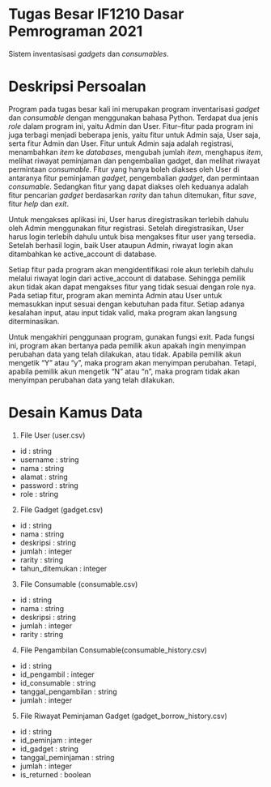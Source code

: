 # Tugas Besar IF1210 Dasar Pemrograman 2021
Sistem inventasisasi _gadgets_ dan _consumables_.

# Deskripsi Persoalan
Program pada tugas besar kali ini merupakan program inventarisasi _gadget_ dan _consumable_ dengan menggunakan bahasa Python. Terdapat dua jenis _role_ dalam program ini, yaitu Admin dan User. Fitur–fitur pada program ini juga terbagi menjadi beberapa jenis, yaitu fitur untuk Admin saja, User saja, serta fitur Admin dan User. Fitur untuk Admin saja adalah registrasi, menambahkan _item_ ke _databases_, mengubah jumlah _item_, menghapus _item_, melihat riwayat peminjaman dan pengembalian gadget, dan melihat riwayat permintaan _consumable_. Fitur yang hanya boleh diakses oleh User di antaranya fitur peminjaman _gadget_, pengembalian _gadget_, dan permintaan _consumable_. Sedangkan fitur yang dapat diakses oleh keduanya adalah fitur pencarian _gadget_ berdasarkan _rarity_ dan tahun ditemukan, fitur _save_, fitur _help_ dan _exit_.


Untuk mengakses aplikasi ini, User harus diregistrasikan terlebih dahulu oleh Admin menggunakan fitur registrasi. Setelah diregistrasikan, User harus login terlebih 
dahulu untuk bisa mengakses fitur user yang tersedia. Setelah berhasil login, baik User ataupun Admin, riwayat login akan ditambahkan ke active_account di database.


Setiap fitur pada program akan mengidentifikasi role akun terlebih dahulu melalui riwayat login dari active_account di database. Sehingga pemilik akun tidak akan 
dapat mengakses fitur yang tidak sesuai dengan role nya. Pada setiap fitur, program akan meminta Admin atau User untuk memasukkan input sesuai dengan kebutuhan pada 
fitur. Setiap adanya kesalahan input, atau input tidak valid, maka program akan langsung diterminasikan. 


Untuk mengakhiri penggunaan program, gunakan fungsi exit. Pada fungsi ini, program akan bertanya pada pemilik akun apakah ingin menyimpan perubahan data yang telah 
dilakukan, atau tidak. Apabila pemilik akun mengetik “Y” atau “y”, maka program akan menyimpan perubahan. Tetapi, apabila pemilik akun mengetik “N” atau “n”, maka 
program tidak akan menyimpan perubahan data yang telah dilakukan.

# Desain Kamus Data
1. File User (user.csv)
- id       : string
- username : string
- nama     : string
- alamat   : string
- password : string
- role     : string
 
2. File Gadget (gadget.csv)
- id              : string
- nama            : string
- deskripsi       : string
- jumlah          : integer
- rarity          : string
- tahun_ditemukan : integer

3. File Consumable (consumable.csv)
- id        : string
- nama      : string
- deskripsi : string
- jumlah    : integer
- rarity    : string

4. File Pengambilan Consumable(consumable_history.csv)
- id                  : string
- id_pengambil        : integer
- id_consumable       : string
- tanggal_pengambilan : string
- jumlah              : integer

5. File Riwayat Peminjaman Gadget (gadget_borrow_history.csv)
- id                 : string
- id_peminjam        : integer
- id_gadget          : string
- tanggal_peminjaman : string
- jumlah             : integer
- is_returned        : boolean
